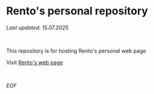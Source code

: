 Rento's personal repository
===================

*Last updated: 15.07.2025*

<br>

This repository is for hosting Rento's personal web page

Visit [Rento's web page](https://rento-fox.github.io "Note! doesn't open in a new tab")

<br>

*EOF*
